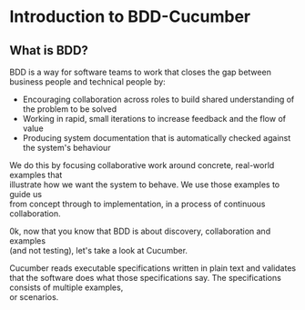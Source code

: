 # Introduction to BDD-Cucumber

## What is BDD?
BDD is a way for software teams to work that closes the gap between business
people and technical people by:
* Encouraging collaboration across roles to build shared understanding of
the problem to be solved
* Working in rapid, small iterations to increase feedback and the flow of
value
* Producing system documentation that is automatically checked against
the system's behaviour

We do this by focusing collaborative work around concrete, real-world examples that  
illustrate how we want the system to behave. We use those examples to guide us  
from concept through to implementation, in a process of continuous collaboration.  

0k, now that you know that BDD is about discovery, collaboration and examples  
(and not testing), let's take a look at Cucumber.

Cucumber reads executable specifications written in plain text and validates that the
software does what those specifications say. The specifications consists of multiple examples,  
or scenarios.  